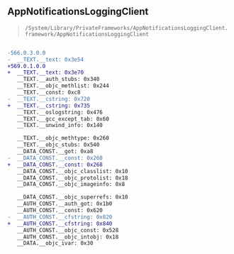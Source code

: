 ## AppNotificationsLoggingClient

> `/System/Library/PrivateFrameworks/AppNotificationsLoggingClient.framework/AppNotificationsLoggingClient`

```diff

-566.0.3.0.0
-  __TEXT.__text: 0x3e54
+569.0.1.0.0
+  __TEXT.__text: 0x3e70
   __TEXT.__auth_stubs: 0x340
   __TEXT.__objc_methlist: 0x244
   __TEXT.__const: 0xc8
-  __TEXT.__cstring: 0x720
+  __TEXT.__cstring: 0x735
   __TEXT.__oslogstring: 0x476
   __TEXT.__gcc_except_tab: 0x60
   __TEXT.__unwind_info: 0x140

   __TEXT.__objc_methtype: 0x260
   __TEXT.__objc_stubs: 0x540
   __DATA_CONST.__got: 0xa8
-  __DATA_CONST.__const: 0x260
+  __DATA_CONST.__const: 0x268
   __DATA_CONST.__objc_classlist: 0x10
   __DATA_CONST.__objc_protolist: 0x18
   __DATA_CONST.__objc_imageinfo: 0x8

   __DATA_CONST.__objc_superrefs: 0x10
   __AUTH_CONST.__auth_got: 0x1b0
   __AUTH_CONST.__const: 0x620
-  __AUTH_CONST.__cfstring: 0x820
+  __AUTH_CONST.__cfstring: 0x840
   __AUTH_CONST.__objc_const: 0x528
   __AUTH_CONST.__objc_intobj: 0x18
   __DATA.__objc_ivar: 0x30

```
